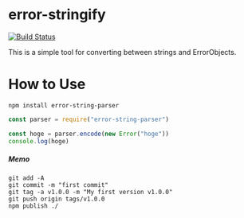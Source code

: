 # error-stringify

[![Build Status](https://travis-ci.com/harukitosa/error-stringify.svg?branch=main)](https://travis-ci.com/harukitosa/error-stringify)

This is a simple tool for converting between strings and ErrorObjects.

# How to Use


```
npm install error-string-parser
```

```js
const parser = require("error-string-parser")

const hoge = parser.encode(new Error("hoge"))
console.log(hoge)
```


##### Memo

```
git add -A
git commit -m "first commit"
git tag -a v1.0.0 -m "My first version v1.0.0"
git push origin tags/v1.0.0
npm publish ./
```
